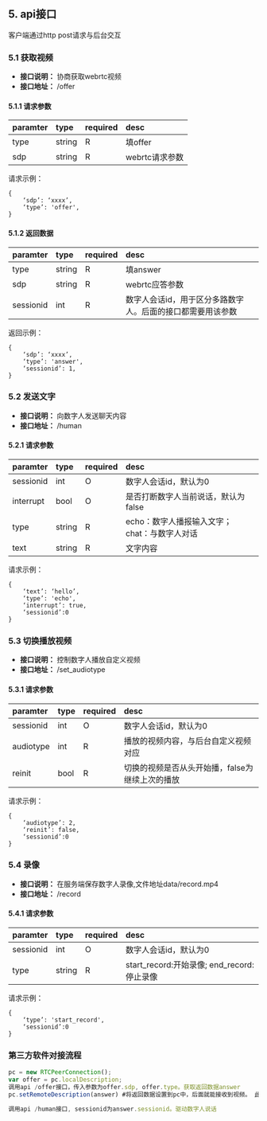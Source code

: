 ## 5. api接口
客户端通过http post请求与后台交互

### 5.1 获取视频
- **接口说明：** 协商获取webrtc视频
- **接口地址：** /offer

#### 5.1.1 请求参数
  
paramter			|type		|required	|desc  
:----				|:---		|:------	|:---	
type				|string		|R			|填offer
sdp				    |string		|R			|webrtc请求参数


请求示例：

```
{
    ‘sdp’: ‘xxxx’,
    ‘type’: 'offer',
}

```
#### 5.1.2 返回数据
  
paramter			|type		|required	|desc  
:----				|:---		|:------	|:---	
type				|string		|R			|填answer
sdp				    |string		|R			|webrtc应答参数
sessionid			|int		|R			|数字人会话id，用于区分多路数字人。后面的接口都需要用该参数


返回示例：

```
{
    ‘sdp’: ‘xxxx’,
    ‘type’: 'answer',
    ‘sessionid’: 1,
}

```

### 5.2 发送文字
- **接口说明：** 向数字人发送聊天内容
- **接口地址：** /human

#### 5.2.1 请求参数
  
paramter			|type		|required	|desc  
:----				|:---		|:------	|:---	
sessionid			|int		|O			|数字人会话id，默认为0
interrupt			|bool		|O			|是否打断数字人当前说话，默认为false
type				|string		|R			|echo：数字人播报输入文字；chat：与数字人对话
text				|string		|R			|文字内容


请求示例：

```
{
    ‘text’: ‘hello’,
    ‘type’: 'echo',
    ‘interrupt’: true,
    ‘sessionid’:0
}

```

### 5.3 切换播放视频
- **接口说明：** 控制数字人播放自定义视频
- **接口地址：** /set_audiotype

#### 5.3.1 请求参数
  
paramter			|type		|required	|desc  
:----				|:---		|:------	|:---	
sessionid			|int		|O			|数字人会话id，默认为0
audiotype			|int		|R			|播放的视频内容，与后台自定义视频对应
reinit				|bool		|R			|切换的视频是否从头开始播，false为继续上次的播放


请求示例：

```
{
    ‘audiotype’: 2,
    ‘reinit’: false,
    ‘sessionid’:0
}

```

### 5.4 录像
- **接口说明：** 在服务端保存数字人录像,文件地址data/record.mp4
- **接口地址：** /record

#### 5.4.1 请求参数
  
paramter			|type		|required	|desc  
:----				|:---		|:------	|:---	
sessionid			|int		|O			|数字人会话id，默认为0
type   			    |string		|R			|start_record:开始录像; end_record:停止录像


请求示例：

```
{
    ‘type’: 'start_record',
    ‘sessionid’:0
}

```

### 第三方软件对接流程
```javascript
pc = new RTCPeerConnection();
var offer = pc.localDescription;
调用api /offer接口，传入参数为offer.sdp, offer.type。获取返回数据answer
pc.setRemoteDescription(answer) #将返回数据设置到pc中，后面就能接收到视频。 此部分具体代码参考web/client.js

调用api /human接口, sessionid为answer.sessionid。驱动数字人说话

```